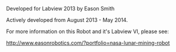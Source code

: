 Developed for Labview 2013 by Eason Smith 

Actively developed from August 2013 - May 2014.

For more information on this Robot and it's Labview VI, please see:

http://www.easonrobotics.com/?portfolio=nasa-lunar-mining-robot